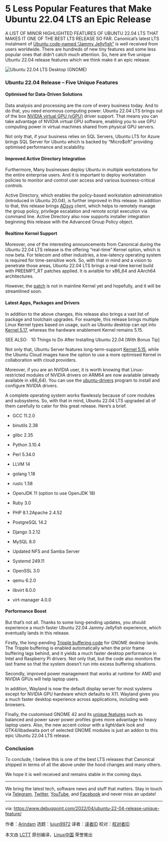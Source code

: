 [#]: subject: "5 Less Popular Features that Make Ubuntu 22.04 LTS an Epic Release"
[#]: via: "https://www.debugpoint.com/2022/04/ubuntu-22-04-release-unique-feature/"
[#]: author: "Arindam https://www.debugpoint.com/author/admin1/"
[#]: collector: "lujun9972"
[#]: translator: "geekpi"
[#]: reviewer: " "
[#]: publisher: " "
[#]: url: " "

5 Less Popular Features that Make Ubuntu 22.04 LTS an Epic Release
======
A LIST OF MINOR HIGHLIGHTED FEATURES OF UBUNTU 22.04 LTS THAT MAKES IT
ONE OF THE BEST LTS RELEASE SO FAR.
Canonical’s latest LTS instalment of [Ubuntu code-named “Jammy Jellyfish”][1] is well received from users worldwide. There are hundreds of new tiny features and some less popular ones that didn’t catch much attention. So, here are five unique Ubuntu 22.04 release features which we think make it an epic release.

![Ubuntu 22.04 LTS Desktop \(GNOME\)][2]

### Ubuntu 22.04 Release – Five Unique Features

#### Optimised for Data-Driven Solutions

Data analysis and processing are the core of every business today. And to do that, you need enormous computing power. Ubuntu 22.04 LTS brings out of the box [NVIDIA virtual GPU (vGPU)][3] driver support. That means you can take advantage of NVIDIA virtual GPU software, enabling you to use GPU computing power in virtual machines shared from physical GPU servers.

Not only that, if your business relies on SQL Servers, Ubuntu LTS for Azure brings SQL Server for Ubuntu which is backed by “Micro$oft” providing optimised performance and scalability.

#### Improved Active Directory Integration

Furthermore, Many businesses deploy Ubuntu in multiple workstations for the entire enterprise users. And it is important to deploy workstation policies to monitor and control user access and various business-critical controls.

Active Directory, which enables the policy-based workstation administration (introduced in Ubuntu 20.04), is further improved in this release. In addition to that, this release brings [ADsys][4] client, which helps to remotely manage the group policy, privilege escalation and remote script execution via command line. Active Directory also now supports installer integration beginning this release with the Advanced Group Policy object.

#### Realtime Kernel Support

Moreover, one of the interesting announcements from Canonical during the Ubuntu 22.04 LTS release is the offering “real-time” Kernel option, which is now beta. For telecom and other industries, a low-latency operating system is required for time-sensitive work. So, with that in mind and a vision to penetrate those areas, Ubuntu 22.04 LTS brings a real-time kernel build with PREEMPT_RT patches applied. It is avialble for x86_64 and AArch64 architectures.

However, the [patch][5] is not in mainline Kernel yet and hopefully, and it will be streamlined soon.

#### Latest Apps, Packages and Drivers

In addition to the above changes, this release also brings a vast list of package and toolchain upgrades. For example, this release brings multiple Linux Kernel types based on usage, such as Ubuntu desktop can opt into [Kernel 5.17][6], whereas the hardware enablement Kernel remains 5.15.

[][7]

SEE ALSO:   10 Things to Do After Installing Ubuntu 22.04 [With Bonus Tip]

Not only that, Ubuntu Server features long-term-support [Kernel 5.15][8], while the Ubuntu Cloud images have the option to use a more optimised Kernel in collaboration with cloud providers.

Moreover, if you are an NVIDIA user, it is worth knowing that Linux-restricted modules of NVIDIA drivers on ARM64 are now available (already available in x86_64). You can use the [ubuntu-drivers][9] program to install and configure NVIDIA drivers.

A complete operating system works flawlessly because of core modules and subsystems. So, with that in mind, Ubuntu 22.04 LTS upgraded all of them carefully to cater for this great release. Here’s a brief.

  * GCC 11.2.0
  * binutils 2.38
  * glibc 2.35


  * Python 3.10.4
  * Perl 5.34.0
  * LLVM 14
  * golang 1.18
  * rustc 1.58
  * OpenJDK 11 (option to use OpenJDK 18)
  * Ruby 3.0
  * PHP 8.1.2Apache 2.4.52
  * PostgreSQL 14.2
  * Django 3.2.12
  * MySQL 8.0
  * Updated NFS and Samba Server
  * Systemd 249.11
  * OpenSSL 3.0


  * qemu 6.2.0
  * libvirt 8.0.0
  * virt-manager 4.0.0



#### Performance Boost

But that’s not all. Thanks to some long-pending updates, you should experience a much faster Ubuntu 22.04 Jammy Jellyfish experience, which eventually lands in this release.

Firstly, the long-pending [Tripple buffering code][10] for GNOME desktop lands. The Tripple buffering is enabled automatically when the prior frame buffering lags behind, and it yields a much faster desktop performance in Intel and Raspberry Pi drivers. Not only that, but the code also monitors the last frame so that the system doesn’t run into excess buffering situations.

Secondly, improved power management that works at runtime for AMD and NVIDIA GPUs will help laptop users.

In addition, Wayland is now the default display server for most systems except for NVIDIA GPU hardware which defaults to X11. Wayland gives you a much faster desktop experience across applications, including web browsers.

Finally, the customised GNOME 42 and its [unique features][11] such as balanced and power saver power profiles gives more advantage to heavy laptop users. Also, the new accent colour with a light/dark look and GTK4/libadwaita port of selected GNOME modules is just an addon to this epic Ubuntu 22.04 LTS release.

### Conclusion

To conclude, I believe this is one of the best LTS releases that Canonical shipped in terms of all the above under the hood changes and many others.

We hope it is well received and remains stable in the coming days.

* * *

We bring the latest tech, software news and stuff that matters. Stay in touch via [Telegram][12], [Twitter][13], [YouTube][14], and [Facebook][15] and never miss an update!

--------------------------------------------------------------------------------

via: https://www.debugpoint.com/2022/04/ubuntu-22-04-release-unique-feature/

作者：[Arindam][a]
选题：[lujun9972][b]
译者：[译者ID](https://github.com/译者ID)
校对：[校对者ID](https://github.com/校对者ID)

本文由 [LCTT](https://github.com/LCTT/TranslateProject) 原创编译，[Linux中国](https://linux.cn/) 荣誉推出

[a]: https://www.debugpoint.com/author/admin1/
[b]: https://github.com/lujun9972
[1]: https://www.debugpoint.com/2022/01/ubuntu-22-04-lts/
[2]: https://www.debugpoint.com/wp-content/uploads/2022/04/Ubuntu-22.04-LTS-Desktop-GNOME-1024x580.jpg
[3]: https://docs.nvidia.com/grid/latest/grid-vgpu-release-notes-ubuntu/index.html
[4]: https://github.com/ubuntu/adsys
[5]: https://git.kernel.org/pub/scm/linux/kernel/git/rt/linux-stable-rt.git/
[6]: https://www.debugpoint.com/2022/03/linux-kernel-5-17/
[7]: https://www.debugpoint.com/2022/04/10-things-to-do-ubuntu-22-04-after-install/
[8]: https://www.debugpoint.com/2021/11/linux-kernel-5-15/
[9]: https://launchpad.net/ubuntu/+source/ubuntu-drivers-common
[10]: https://gitlab.gnome.org/GNOME/mutter/-/merge_requests/1441
[11]: https://www.debugpoint.com/2022/03/gnome-42-release/
[12]: https://t.me/debugpoint
[13]: https://twitter.com/DebugPoint
[14]: https://www.youtube.com/c/debugpoint?sub_confirmation=1
[15]: https://facebook.com/DebugPoint
